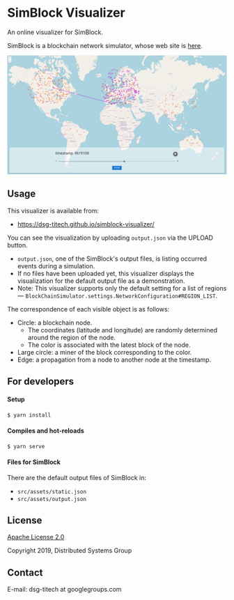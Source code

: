# SimBlock Visualizer

An online visualizer for SimBlock.

SimBlock is a blockchain network simulator, whose web site is [here](https://dsg-titech.github.io/simblock/).

![](/public/demo.png)

## Usage

This visualizer is available from:
- https://dsg-titech.github.io/simblock-visualizer/

You can see the visualization by uploading `output.json` via the UPLOAD button.
- `output.json`, one of the SimBlock's output files, is listing occurred events during a simulation.
- If no files have been uploaded yet, this visualizer displays the visualization for the default output file as a demonstration.
- Note: This visualizer supports only the default setting for a list of regions ― `BlockChainSimulator.settings.NetworkConfiguration#REGION_LIST`.

The correspondence of each visible object is as follows:
- Circle: a blockchain node.
    - The coordinates (latitude and longitude) are randomly determined around the region of the node.
    - The color is associated with the latest block of the node.
- Large circle: a miner of the block corresponding to the color.
- Edge: a propagation from a node to another node at the timestamp.

## For developers

#### Setup

```sh
$ yarn install
```

#### Compiles and hot-reloads

```sh
$ yarn serve
```

#### Files for SimBlock

There are the default output files of SimBlock in:
- `src/assets/static.json`
- `src/assets/output.json`

## License

[Apache License 2.0](LICENSE)

Copyright 2019, Distributed Systems Group

## Contact

E-mail: dsg-titech at googlegroups.com
